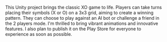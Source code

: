 This Unity project brings the classic XO game to life. Players can take turns placing their symbols (X or O) on a 3x3 grid, aiming to create a winning pattern. They can choose to play against an AI bot or challenge a friend in the 2 players mode.
I'm thrilled to bring vibrant animations and innovative features.
I also plan to publish it on the Play Store for everyone to experience as soon as possible.



